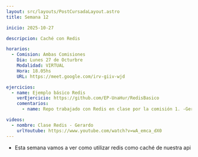 ```yaml
---
layout: src/layouts/PostCursadaLayout.astro
title: Semana 12

inicio: 2025-10-27

descripcion: Caché con Redis

horarios:
  - Comision: Ambas Comisiones
    Dia: Lunes 27 de Octurbre
    Modalidad: VIRTUAL
    Hora: 18.05hs
    URL: https://meet.google.com/irv-giiv-wjd

ejercicios:
  - name: Ejemplo básico Redis
    verEjercicio: https://github.com/EP-UnaHur/RedisBasico
    comentarios:
      - name: Repo trabajado con Redis en clase por la comisión 1. -Gerardo-

videos:
  - nombre: Clase Redis - Gerardo
    urlYoutube: https://www.youtube.com/watch?v=wA_emca_dX0
---
```


- Esta semana vamos a ver como utilizar redis como caché de nuestra api
